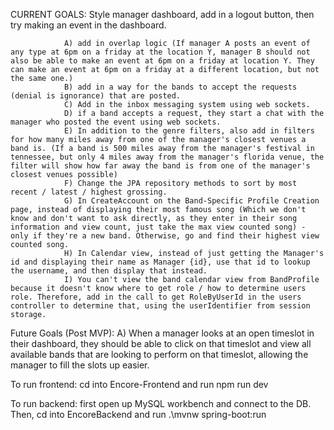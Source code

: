 CURRENT GOALS:  Style manager dashboard, add in a logout button, then try making an event in the dashboard. 

                A) add in overlap logic (If manager A posts an event of any type at 6pm on a friday at the location Y, manager B should not also be able to make an event at 6pm on a friday at location Y. They can make an event at 6pm on a friday at a different location, but not the same one.)
                B) add in a way for the bands to accept the requests (denial is ignorance) that are posted.
                C) Add in the inbox messaging system using web sockets.
                D) if a band accepts a request, they start a chat with the manager who posted the event using web sockets.
                E) In addition to the genre filters, also add in filters for how many miles away from one of the manager's closest venues a band is. (If a band is 500 miles away from the manager's festival in tennessee, but only 4 miles away from the manager's florida venue, the filter will show how far away the band is from one of the manager's closest venues possible)
                F) Change the JPA repository methods to sort by most recent / latest / highest grossing.
                G) In CreateAccount on the Band-Specific Profile Creation page, instead of displaying their most famous song (Which we don't know and don't want to ask directly, as they enter in their song information and view count, just take the max view counted song) - only if they're a new band. Otherwise, go and find their highest view counted song.
                H) In Calendar view, instead of just getting the Manager's id and displaying their name as Manager {id}, use that id to lookup the username, and then display that instead.
                I) You can't view the band calendar view from BandProfile because it doesn't know where to get role / how to determine users role. Therefore, add in the call to get RoleByUserId in the users controller to determine that, using the userIdentifier from session storage.
                
Future Goals (Post MVP):
                A) When a manager looks at an open timeslot in their dashboard, they should be able to click on that timeslot and view all available bands that are looking to perform on that timeslot, allowing the manager to fill the slots up easier.

To run frontend:
cd into Encore-Frontend and run npm run dev

To run backend:
first open up MySQL workbench and connect to the DB. 
Then, cd into EncoreBackend and run .\mvnw spring-boot:run